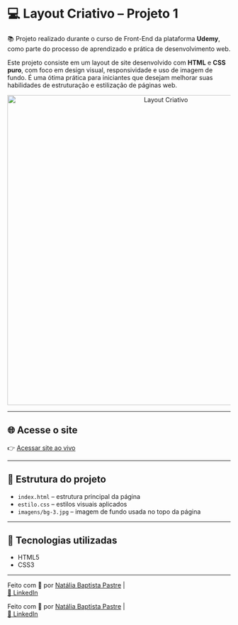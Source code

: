 # 💻 Layout Criativo – Projeto 1

📚 Projeto realizado durante o curso de Front-End da plataforma **Udemy**, como parte do processo de aprendizado e prática de desenvolvimento web.

Este projeto consiste em um layout de site desenvolvido com **HTML** e **CSS puro**, com foco em design visual, responsividade e uso de imagem de fundo. É uma ótima prática para iniciantes que desejam melhorar suas habilidades de estruturação e estilização de páginas web.

<p align="center">
  <img src="https://i.postimg.cc/fk4wtGyP/projeto.png" alt="Layout Criativo" width="700"/>
</p>

---

## 🌐 Acesse o site

👉 [Acessar site ao vivo](https://natipastre.github.io/Projeto1--LayoutCriativo/)

---

## 📁 Estrutura do projeto

- `index.html` – estrutura principal da página  
- `estilo.css` – estilos visuais aplicados  
- `imagens/bg-3.jpg` – imagem de fundo usada no topo da página  

---

## 🚀 Tecnologias utilizadas

- HTML5  
- CSS3  

---

Feito com 💙 por [Natália Baptista Pastre](https://github.com/natipastre) |  
[🔗 LinkedIn](https://www.linkedin.com/in/natalia-pastre/)

Feito com 💙 por [Natália Baptista Pastre](https://github.com/natipastre) |  
[🔗 LinkedIn](https://www.linkedin.com/in/natalia-pastre/)
